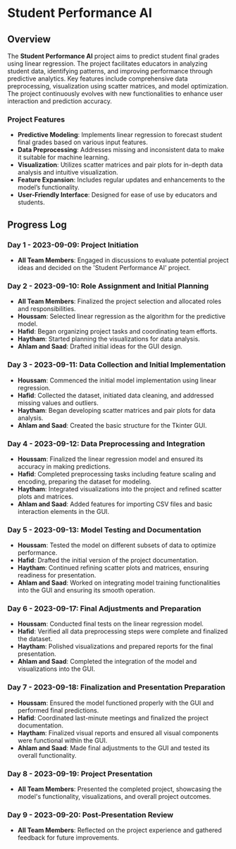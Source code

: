 # Student Performance AI

## Overview

The **Student Performance AI** project aims to predict student final grades using linear regression. The project facilitates educators in analyzing student data, identifying patterns, and improving performance through predictive analytics. Key features include comprehensive data preprocessing, visualization using scatter matrices, and model optimization. The project continuously evolves with new functionalities to enhance user interaction and prediction accuracy.

### Project Features

- **Predictive Modeling**: Implements linear regression to forecast student final grades based on various input features.
- **Data Preprocessing**: Addresses missing and inconsistent data to make it suitable for machine learning.
- **Visualization**: Utilizes scatter matrices and pair plots for in-depth data analysis and intuitive visualization.
- **Feature Expansion**: Includes regular updates and enhancements to the model’s functionality.
- **User-Friendly Interface**: Designed for ease of use by educators and students.

## Progress Log

### Day 1 - 2023-09-09: Project Initiation
- **All Team Members**: Engaged in discussions to evaluate potential project ideas and decided on the 'Student Performance AI' project.

### Day 2 - 2023-09-10: Role Assignment and Initial Planning
- **All Team Members**: Finalized the project selection and allocated roles and responsibilities.
- **Houssam**: Selected linear regression as the algorithm for the predictive model.
- **Hafid**: Began organizing project tasks and coordinating team efforts.
- **Haytham**: Started planning the visualizations for data analysis.
- **Ahlam and Saad**: Drafted initial ideas for the GUI design.

### Day 3 - 2023-09-11: Data Collection and Initial Implementation
- **Houssam**: Commenced the initial model implementation using linear regression.
- **Hafid**: Collected the dataset, initiated data cleaning, and addressed missing values and outliers.
- **Haytham**: Began developing scatter matrices and pair plots for data analysis.
- **Ahlam and Saad**: Created the basic structure for the Tkinter GUI.

### Day 4 - 2023-09-12: Data Preprocessing and Integration
- **Houssam**: Finalized the linear regression model and ensured its accuracy in making predictions.
- **Hafid**: Completed preprocessing tasks including feature scaling and encoding, preparing the dataset for modeling.
- **Haytham**: Integrated visualizations into the project and refined scatter plots and matrices.
- **Ahlam and Saad**: Added features for importing CSV files and basic interaction elements in the GUI.

### Day 5 - 2023-09-13: Model Testing and Documentation
- **Houssam**: Tested the model on different subsets of data to optimize performance.
- **Hafid**: Drafted the initial version of the project documentation.
- **Haytham**: Continued refining scatter plots and matrices, ensuring readiness for presentation.
- **Ahlam and Saad**: Worked on integrating model training functionalities into the GUI and ensuring its smooth operation.

### Day 6 - 2023-09-17: Final Adjustments and Preparation
- **Houssam**: Conducted final tests on the linear regression model.
- **Hafid**: Verified all data preprocessing steps were complete and finalized the dataset.
- **Haytham**: Polished visualizations and prepared reports for the final presentation.
- **Ahlam and Saad**: Completed the integration of the model and visualizations into the GUI.

### Day 7 - 2023-09-18: Finalization and Presentation Preparation
- **Houssam**: Ensured the model functioned properly with the GUI and performed final predictions.
- **Hafid**: Coordinated last-minute meetings and finalized the project documentation.
- **Haytham**: Finalized visual reports and ensured all visual components were functional within the GUI.
- **Ahlam and Saad**: Made final adjustments to the GUI and tested its overall functionality.

### Day 8 - 2023-09-19: Project Presentation
- **All Team Members**: Presented the completed project, showcasing the model's functionality, visualizations, and overall project outcomes.

### Day 9 - 2023-09-20: Post-Presentation Review
- **All Team Members**: Reflected on the project experience and gathered feedback for future improvements.
